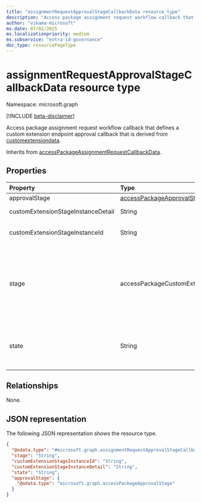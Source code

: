 ```yaml
---
title: "assignmentRequestApprovalStageCallbackData resource type"
description: "Access package assignment request workflow callback that defines a custom extension endpoint approval callback."
author: "vikama-microsoft"
ms.date: 07/02/2025
ms.localizationpriority: medium
ms.subservice: "entra-id-governance"
doc_type: resourcePageType
---
```


# assignmentRequestApprovalStageCallbackData resource type

Namespace: microsoft.graph

[!INCLUDE [beta-disclaimer](../../includes/beta-disclaimer.md)]

Access package assignment request workflow callback that defines a custom extension endpoint approval callback that is derived from [customextensiondata](../resources/customextensiondata.md).


Inherits from [accessPackageAssignmentRequestCallbackData](../resources/accesspackageassignmentrequestcallbackdata.md).


## Properties
|Property|Type|Description|
|:---|:---|:---|
|approvalStage|[accessPackageApprovalStage](../resources/accesspackageapprovalstage.md)|The stage in the approval decision.|
|customExtensionStageInstanceDetail|String|Details for the callback. Inherited from [accessPackageAssignmentRequestCallbackData](../resources/accesspackageassignmentrequestcallbackdata.md).|
|customExtensionStageInstanceId|String|Unique identifier of the callout to the custom extension. Inherited from [accessPackageAssignmentRequestCallbackData](../resources/accesspackageassignmentrequestcallbackdata.md).|
|stage|accessPackageCustomExtensionStage|Indicates the stage at which the custom callout extension is executed. Inherited from [accessPackageAssignmentRequestCallbackData](../resources/accesspackageassignmentrequestcallbackdata.md).The possible values are: `assignmentRequestCreated`, `assignmentRequestApproved`, `assignmentRequestGranted`, `assignmentRequestRemoved`, `assignmentFourteenDaysBeforeExpiration`, `assignmentOneDayBeforeExpiration`, `unknownFutureValue`.|
|state|String|Allows the extension to be able to deny or cancel the request submitted by the requestor. The supported values are `Denied` and `Canceled`. This property can only be set for an `assignmentRequestCreated` stage. Inherited from [accessPackageAssignmentRequestCallbackData](../resources/accesspackageassignmentrequestcallbackdata.md).|

## Relationships
None.

## JSON representation
The following JSON representation shows the resource type.
<!-- {
  "blockType": "resource",
  "@odata.type": "microsoft.graph.assignmentRequestApprovalStageCallbackData"
}
-->
``` json
{
  "@odata.type": "#microsoft.graph.assignmentRequestApprovalStageCallbackData",
  "stage": "String",
  "customExtensionStageInstanceId": "String",
  "customExtensionStageInstanceDetail": "String",
  "state": "String",
  "approvalStage": {
    "@odata.type": "microsoft.graph.accessPackageApprovalStage"
  }
}
```
